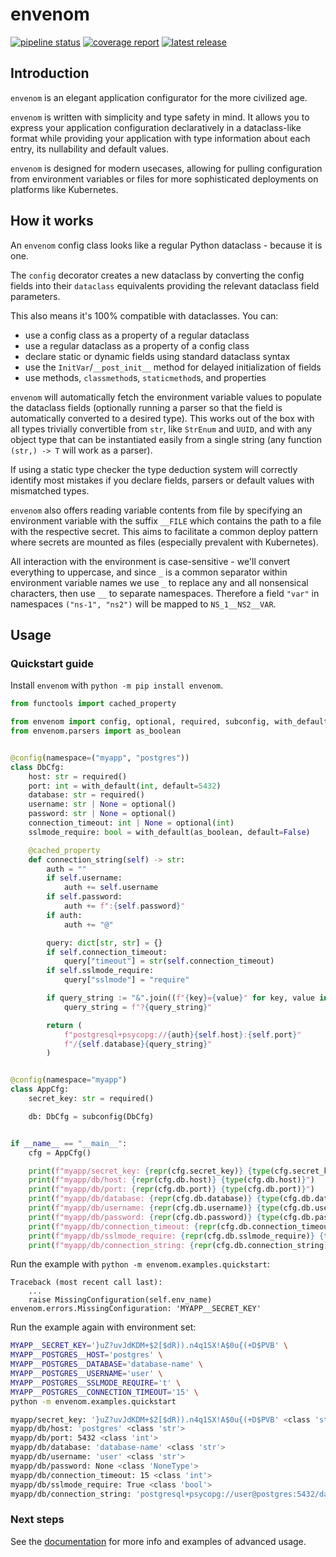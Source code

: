 <!-- `envenom` - an elegant application configurator for the more civilized age
Copyright (C) 2024-  Artur Ciesielski <artur.ciesielski@gmail.com>

This program is free software: you can redistribute it and/or modify
it under the terms of the GNU General Public License as published by
the Free Software Foundation, either version 3 of the License, or
(at your option) any later version.

This program is distributed in the hope that it will be useful,
but WITHOUT ANY WARRANTY; without even the implied warranty of
MERCHANTABILITY or FITNESS FOR A PARTICULAR PURPOSE.  See the
GNU General Public License for more details.

You should have received a copy of the GNU General Public License
along with this program.  If not, see <https://www.gnu.org/licenses/>. -->

# envenom

[![pipeline status](https://gitlab.com/arcanery/python/envenom/badges/main/pipeline.svg)](https://gitlab.com/arcanery/python/envenom/-/commits/main)
[![coverage report](https://gitlab.com/arcanery/python/envenom/badges/main/coverage.svg)](https://gitlab.com/arcanery/python/envenom/-/commits/main)
[![latest release](https://gitlab.com/arcanery/python/envenom/-/badges/release.svg)](https://gitlab.com/arcanery/python/envenom/-/releases)

## Introduction

`envenom` is an elegant application configurator for the more civilized age.

`envenom` is written with simplicity and type safety in mind. It allows
you to express your application configuration declaratively in a dataclass-like
format while providing your application with type information about each entry,
its nullability and default values.

`envenom` is designed for modern usecases, allowing for pulling configuration from
environment variables or files for more sophisticated deployments on platforms
like Kubernetes.

## How it works

An `envenom` config class looks like a regular Python dataclass - because it is one.

The `config` decorator creates a new dataclass by converting the config fields into
their `dataclass` equivalents providing the relevant dataclass field parameters.

This also means it's 100% compatible with dataclasses. You can:
- use a config class as a property of a regular dataclass
- use a regular dataclass as a property of a config class
- declare static or dynamic fields using standard dataclass syntax
- use the `InitVar`/`__post_init__` method for delayed initialization of fields
- use methods, `classmethod`s, `staticmethod`s, and properties

`envenom` will automatically fetch the environment variable values to populate the
dataclass fields (optionally running a parser so that the field is automatically
converted to a desired type). This works out of the box with all types trivially
convertible from `str`, like `StrEnum` and `UUID`, and with any object type that can be
instantiated easily from a single string (any function `(str,) -> T` will work as a
parser).

If using a static type checker the type deduction system will correctly identify most
mistakes if you declare fields, parsers or default values with mismatched types.

`envenom` also offers reading variable contents from file by specifying an environment
variable with the suffix `__FILE` which contains the path to a file with the respective
secret. This aims to facilitate a common deploy pattern where secrets are mounted as
files (especially prevalent with Kubernetes).

All interaction with the environment is case-sensitive - we'll convert everything to
uppercase, and since `_` is a common separator within environment variable names we use
`_` to replace any and all nonsensical characters, then use `__` to separate namespaces.
Therefore a field `"var"` in namespaces `("ns-1", "ns2")` will be mapped to
`NS_1__NS2__VAR`.

## Usage

### Quickstart guide

Install `envenom` with `python -m pip install envenom`.

```python
from functools import cached_property

from envenom import config, optional, required, subconfig, with_default
from envenom.parsers import as_boolean


@config(namespace=("myapp", "postgres"))
class DbCfg:
    host: str = required()
    port: int = with_default(int, default=5432)
    database: str = required()
    username: str | None = optional()
    password: str | None = optional()
    connection_timeout: int | None = optional(int)
    sslmode_require: bool = with_default(as_boolean, default=False)

    @cached_property
    def connection_string(self) -> str:
        auth = ""
        if self.username:
            auth += self.username
        if self.password:
            auth += f":{self.password}"
        if auth:
            auth += "@"

        query: dict[str, str] = {}
        if self.connection_timeout:
            query["timeout"] = str(self.connection_timeout)
        if self.sslmode_require:
            query["sslmode"] = "require"

        if query_string := "&".join((f"{key}={value}" for key, value in query.items())):
            query_string = f"?{query_string}"

        return (
            f"postgresql+psycopg://{auth}{self.host}:{self.port}"
            f"/{self.database}{query_string}"
        )


@config(namespace="myapp")
class AppCfg:
    secret_key: str = required()

    db: DbCfg = subconfig(DbCfg)


if __name__ == "__main__":
    cfg = AppCfg()

    print(f"myapp/secret_key: {repr(cfg.secret_key)} {type(cfg.secret_key)}")
    print(f"myapp/db/host: {repr(cfg.db.host)} {type(cfg.db.host)}")
    print(f"myapp/db/port: {repr(cfg.db.port)} {type(cfg.db.port)}")
    print(f"myapp/db/database: {repr(cfg.db.database)} {type(cfg.db.database)}")
    print(f"myapp/db/username: {repr(cfg.db.username)} {type(cfg.db.username)}")
    print(f"myapp/db/password: {repr(cfg.db.password)} {type(cfg.db.password)}")
    print(f"myapp/db/connection_timeout: {repr(cfg.db.connection_timeout)} {type(cfg.db.connection_timeout)}")
    print(f"myapp/db/sslmode_require: {repr(cfg.db.sslmode_require)} {type(cfg.db.sslmode_require)}")
    print(f"myapp/db/connection_string: {repr(cfg.db.connection_string)} {type(cfg.db.connection_string)}")
```

Run the example with `python -m envenom.examples.quickstart`:

```
Traceback (most recent call last):
    ...
    raise MissingConfiguration(self.env_name)
envenom.errors.MissingConfiguration: 'MYAPP__SECRET_KEY'
```

Run the example again with environment set:

```bash
MYAPP__SECRET_KEY='}uZ?uvJdKDM+$2[$dR)).n4q1SX!A$0u{(+D$PVB' \
MYAPP__POSTGRES__HOST='postgres' \
MYAPP__POSTGRES__DATABASE='database-name' \
MYAPP__POSTGRES__USERNAME='user' \
MYAPP__POSTGRES__SSLMODE_REQUIRE='t' \
MYAPP__POSTGRES__CONNECTION_TIMEOUT='15' \
python -m envenom.examples.quickstart
```

```bash
myapp/secret_key: '}uZ?uvJdKDM+$2[$dR)).n4q1SX!A$0u{(+D$PVB' <class 'str'>
myapp/db/host: 'postgres' <class 'str'>
myapp/db/port: 5432 <class 'int'>
myapp/db/database: 'database-name' <class 'str'>
myapp/db/username: 'user' <class 'str'>
myapp/db/password: None <class 'NoneType'>
myapp/db/connection_timeout: 15 <class 'int'>
myapp/db/sslmode_require: True <class 'bool'>
myapp/db/connection_string: 'postgresql+psycopg://user@postgres:5432/database-name?sslmode=require&timeout=15' <class 'str'>
```

### Next steps

See the [documentation](https://arcanery.gitlab.io/python/envenom/) for more info
and examples of advanced usage.
